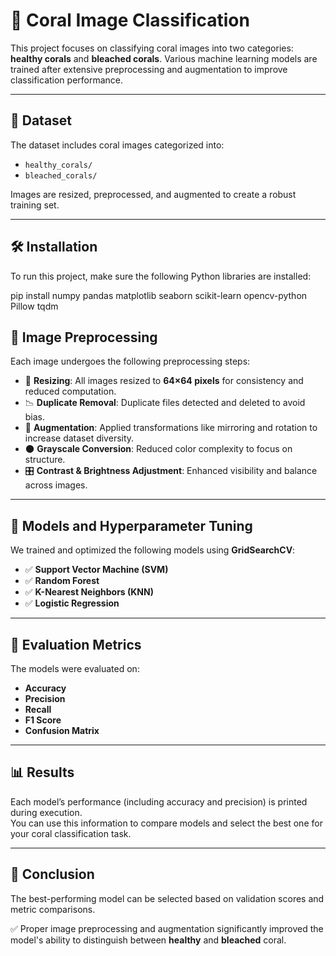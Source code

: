 # 🪸 Coral Image Classification

This project focuses on classifying coral images into two categories: **healthy corals** and **bleached corals**. Various machine learning models are trained after extensive preprocessing and augmentation to improve classification performance.

---

## 📂 Dataset

The dataset includes coral images categorized into:
- `healthy_corals/`
- `bleached_corals/`

Images are resized, preprocessed, and augmented to create a robust training set.

---

## 🛠️ Installation

To run this project, make sure the following Python libraries are installed:

pip install numpy pandas matplotlib seaborn scikit-learn opencv-python Pillow tqdm


## 🧼 Image Preprocessing

Each image undergoes the following preprocessing steps:

- 🔄 **Resizing**: All images resized to **64×64 pixels** for consistency and reduced computation.
- 📉 **Duplicate Removal**: Duplicate files detected and deleted to avoid bias.
- 🔁 **Augmentation**: Applied transformations like mirroring and rotation to increase dataset diversity.
- 🌑 **Grayscale Conversion**: Reduced color complexity to focus on structure.
- 🎛️ **Contrast & Brightness Adjustment**: Enhanced visibility and balance across images.

---

## 🤖 Models and Hyperparameter Tuning

We trained and optimized the following models using **GridSearchCV**:

- ✅ **Support Vector Machine (SVM)**
- ✅ **Random Forest**
- ✅ **K-Nearest Neighbors (KNN)**
- ✅ **Logistic Regression**

---

## 📏 Evaluation Metrics

The models were evaluated on:

- **Accuracy**
- **Precision**
- **Recall**
- **F1 Score**
- **Confusion Matrix**

---

## 📊 Results

Each model’s performance (including accuracy and precision) is printed during execution.  
You can use this information to compare models and select the best one for your coral classification task.

---

## 📌 Conclusion

The best-performing model can be selected based on validation scores and metric comparisons.

✅ Proper image preprocessing and augmentation significantly improved the model's ability to distinguish between **healthy** and **bleached** coral.
